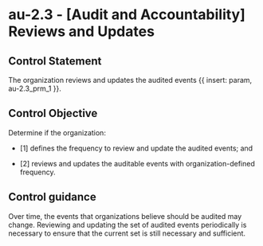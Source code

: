 # au-2.3 - \[Audit and Accountability\] Reviews and Updates

## Control Statement

The organization reviews and updates the audited events {{ insert: param, au-2.3_prm_1 }}.

## Control Objective

Determine if the organization:

- \[1\] defines the frequency to review and update the audited events; and

- \[2\] reviews and updates the auditable events with organization-defined frequency.

## Control guidance

Over time, the events that organizations believe should be audited may change. Reviewing and updating the set of audited events periodically is necessary to ensure that the current set is still necessary and sufficient.
